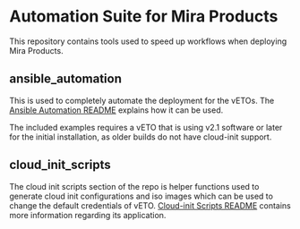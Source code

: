 # Automation Suite for Mira Products

This repository contains tools used to speed up workflows when deploying Mira Products.

## ansible_automation

This is used to completely automate the deployment for the vETOs. The [Ansible Automation README](/ansible_automation/README.md#vm-deployment-automation) explains how it can be used.

The included examples requires a vETO that is using v2.1 software or later for the initial installation, as older builds do not have cloud-init support.

## cloud_init_scripts

The cloud init scripts section of the repo is helper functions used to generate cloud init configurations and iso images which can be used to change the default credentials of vETO. [Cloud-init Scripts README](/cloud_init_scripts/README.md#cloud-init-iso-generator) contains more information regarding its application.
